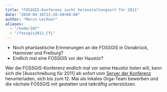 ```yaml
---
title: "FOSSGIS-Konferenz sucht Veranstaltungsort für 2011"
date: "2010-04-16T21:28:49+00:00"
author: "Marco Lechner"
aliases:
  - "/node/107"
  - "/fossgis2011_CfL"
---
```


* Noch phantastische Erinnerungen an die FOSSGIS in Osnabrück, Hannover und Freiburg?
* Endlich mal eine FOSSGIS vor der Haustür?

Wer die FOSSGIS-Konferenz endlich mal vor seine Haustür holen will, kann sich
die [Ausschreibung für 2011] ab sofort vom <a
href="https://www.fossgis.de/konferenz">Server der Konferenz</a> herunterladen,
sich bis zum 12. Mai als lokales Orga-Team bewerben und die nächste FOSSGIS mit
gestalten und tatkräftig unterstützen.

